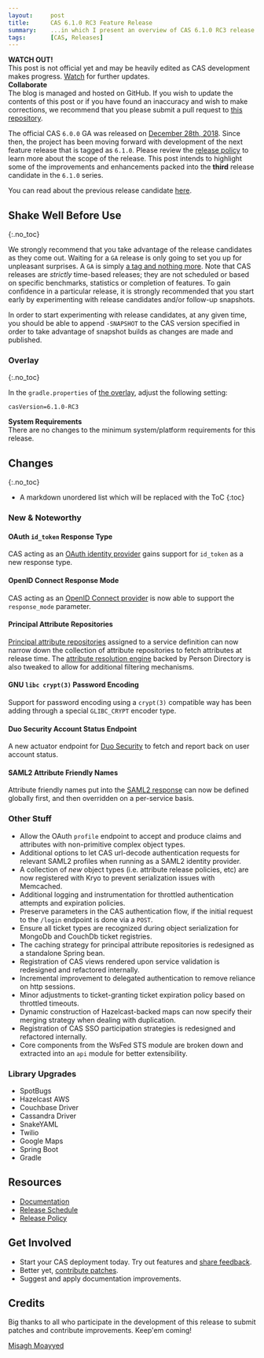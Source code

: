 ```yaml
---
layout:     post
title:      CAS 6.1.0 RC3 Feature Release
summary:    ...in which I present an overview of CAS 6.1.0 RC3 release.
tags:       [CAS, Releases]
---
```


<div class="alert alert-danger">
  <strong>WATCH OUT!</strong><br/>This post is not official yet and may be heavily edited as CAS development makes progress. <a href="https://apereo.github.io/feed.xml">Watch</a> for further updates.
</div>

<div class="alert alert-success">
  <strong>Collaborate</strong><br/>The blog is managed and hosted on GitHub. If you wish to update the contents of this post or if you have found an inaccuracy and wish to make corrections, we recommend that you please submit a pull request to <a href="https://github.com/apereo/apereo.github.io">this repository</a>.
</div>

The official CAS `6.0.0` GA was released on [December 28th, 2018](https://github.com/apereo/cas/releases/tag/v6.0.0). Since then, the project has been moving forward with development of the next feature release that is tagged as `6.1.0`. Please review the [release policy](https://apereo.github.io/cas/developer/Release-Policy.html) to learn more about the scope of the release. This post intends to highlight some of the improvements and enhancements packed into the **third** release candidate in the `6.1.0` series.

You can read about the previous release candidate [here](https://apereo.github.io/2019/03/01/610rc2-release/).

## Shake Well Before Use
{:.no_toc}

We strongly recommend that you take advantage of the release candidates as they come out. Waiting for a `GA` release is only going to set you up for unpleasant surprises. A `GA` is simply [a tag and nothing more](https://apereo.github.io/2017/03/08/the-myth-of-ga-rel/). Note that CAS releases are *strictly* time-based releases; they are not scheduled or based on specific benchmarks, statistics or completion of features. To gain confidence in a particular release, it is strongly recommended that you start early by experimenting with release candidates and/or follow-up snapshots.

In order to start experimenting with release candidates, at any given time, you should be able to append `-SNAPSHOT` to the CAS version specified in order to take advantage of snapshot builds as changes are made and published.

### Overlay
{:.no_toc}

In the `gradle.properties` of [the overlay](https://github.com/apereo/cas-overlay-template), adjust the following setting:

```properties
casVersion=6.1.0-RC3
```

<div class="alert alert-info">
  <strong>System Requirements</strong><br/>There are no changes to the minimum system/platform requirements for this release.
</div>

## Changes
{:.no_toc}

* A markdown unordered list which will be replaced with the ToC
{:toc}

### New & Noteworthy

#### OAuth `id_token` Response Type

CAS acting as an [OAuth identity provider](https://apereo.github.io/cas/development/installation/OAuth-OpenId-Authentication.html) gains support for `id_token` as a new response type.

#### OpenID Connect Response Mode

CAS acting as an [OpenID Connect provider](https://apereo.github.io/cas/development/installation/OIDC-Authentication.html) is now able to support the `response_mode` parameter.

#### Principal Attribute Repositories 

[Principal attribute repositories](https://apereo.github.io/cas/development/integration/Attribute-Release-Caching.html) assigned to a service definition can now narrow down the collection of attribute repositories to fetch attributes at release time. The [attribute resolution engine](https://apereo.github.io/cas/development/integration/Attribute-Resolution.html) backed by Person Directory is also tweaked to allow for additional filtering mechanisms.

#### GNU `libc crypt(3)` Password Encoding

Support for password encoding using a `crypt(3)` compatible way has been adding through a special `GLIBC_CRYPT` encoder type.

#### Duo Security Account Status Endpoint

A new actuator endpoint for [Duo Security](https://apereo.github.io/cas/development/mfa/DuoSecurity-Authentication.html) to 
fetch and report back on user account status.

#### SAML2 Attribute Friendly Names

Attribute friendly names put into the [SAML2 response](https://apereo.github.io/cas/development/installation/Configuring-SAML2-Authentication.html) can now be defined globally first, and then overridden on a per-service basis. 

### Other Stuff

- Allow the OAuth `profile` endpoint to accept and produce claims and attributes with non-primitive complex object types.
- Additional options to let CAS url-decode authentication requests for relevant SAML2 profiles when running as a SAML2 identity provider.
- A collection of *new* object types (i.e. attribute release policies, etc) are now registered with Kryo to prevent serialization issues with Memcached.
- Additional logging and instrumentation for throttled authentication attempts and expiration policies.
- Preserve parameters in the CAS authentication flow, if the initial request to the `/login` endpoint is done via a `POST`. 
- Ensure all ticket types are recognized during object serialization for MongoDb and CouchDb ticket registries.
- The caching strategy for principal attribute repositories is redesigned as a standalone Spring bean.
- Registration of CAS views rendered upon service validation is redesigned and refactored internally.
- Incremental improvement to delegated authentication to remove reliance on http sessions.
- Minor adjustments to ticket-granting ticket expiration policy based on throttled timeouts.
- Dynamic construction of Hazelcast-backed maps can now specify their merging strategy when dealing with duplication.
- Registration of CAS SSO participation strategies is redesigned and refactored internally.
- Core components from the WsFed STS module are broken down and extracted into an `api` module for better extensibility. 

### Library Upgrades

- SpotBugs
- Hazelcast AWS
- Couchbase Driver
- Cassandra Driver
- SnakeYAML
- Twilio
- Google Maps
- Spring Boot
- Gradle

## Resources

- [Documentation](https://apereo.github.io/cas/development/)
- [Release Schedule](https://github.com/apereo/cas/milestones)
- [Release Policy](https://apereo.github.io/cas/developer/Release-Policy.html)

## Get Involved

- Start your CAS deployment today. Try out features and [share feedback](https://apereo.github.io/cas/Mailing-Lists.html).
- Better yet, [contribute patches](https://apereo.github.io/cas/developer/Contributor-Guidelines.html).
- Suggest and apply documentation improvements.

## Credits

Big thanks to all who participate in the development of this release to submit patches and contribute improvements. Keep'em coming!

[Misagh Moayyed](https://twitter.com/misagh84)
